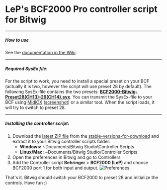 # LeP's BCF2000 Pro controller script for Bitwig
---

##### How to use

See the [documentation in the Wiki][wikiLink].

---
##### Required SysEx file:
For the script to work, you need to install a special preset on your BCF (actually it is two, however the script will use preset 28 by default).
The following SysEx-file contains the two presets:  [**BCF2000-Bitwig-Preset28(CH13)-29(CH14).syx**][sysexfile].
You can transmit the SysEx-file to your BCF using [MidiOX][midiOxLink] ([screenshot][midiOxScreenshot]) or a similar tool. When the script loads, it will try to switch to preset 28.

---
##### Installing the controller script:

1.  Download the [latest ZIP file][latestZip] from the [stable-versions-for-download][stableFolder] and extract it to your Bitwig controller scripts folder:
    * **Windows:** ~Documents\Bitwig Studio\Controller Scripts
    * **Linux/Mac:** ~Documents/Bitwig Studio/Controller Scripts
2.  Open the preferences in Bitwig and go to Controllers
3.  Add the Controller script **Behringer** > **BCF2000 (LeP)** and choose BCF2000 port 1 for both input and output. ![Preferences][prefs]

That's it. Bitwig should switch your BCF2000 to preset 28 and initialize the controls. Have fun :)

[latestZip]: https://github.com/justlep/bitwig/blob/master/stable-version-for-download/LeP's%20Controller%20Scripts%20v1.0.0.zip?raw=true
[wikiLink]: https://github.com/justlep/bitwig/wiki/LeP's-BCF2000
[sysexfile]: https://raw.githubusercontent.com/justlep/bitwig/master/doc/Behringer%20BCF2000/BCF2000-Bitwig-Preset28(CH13)-29(CH14).syx
[prefs]: https://raw.githubusercontent.com/justlep/bitwig/master/doc/Behringer%20BCF2000/img/preferences.png
[stableFolder]: https://github.com/justlep/bitwig/tree/master/stable-version-for-download/
[midiOxScreenshot]: https://raw.githubusercontent.com/justlep/bitwig/master/doc/Behringer%20BCF2000/img/MidiOX-send-SysEx.png
[midiOxLink]: http://www.midiox.com/